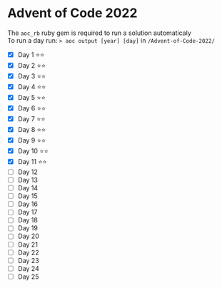 # Advent of Code 2022
The `aoc_rb` ruby gem is required to run a solution automaticaly  
To run a day run: `> aoc output [year] [day]` in `/Advent-of-Code-2022/`

- [x] Day 1 :star::star:
- [x] Day 2 :star::star:
- [x] Day 3 :star::star:
- [x] Day 4 :star::star:
- [x] Day 5 :star::star:
- [x] Day 6 :star::star:
- [x] Day 7 :star::star:
- [x] Day 8 :star::star:
- [x] Day 9 :star::star:
- [x] Day 10 :star::star:
- [x] Day 11 :star::star:
- [ ] Day 12
- [ ] Day 13
- [ ] Day 14
- [ ] Day 15
- [ ] Day 16
- [ ] Day 17
- [ ] Day 18
- [ ] Day 19
- [ ] Day 20
- [ ] Day 21
- [ ] Day 22
- [ ] Day 23
- [ ] Day 24
- [ ] Day 25